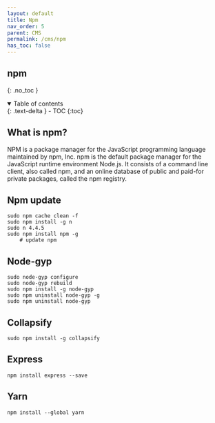 ```yaml
---
layout: default    
title: Npm
nav_order: 5
parent: CMS
permalink: /cms/npm
has_toc: false
---
```


## npm
{: .no_toc } 

<details open markdown="block">
  <summary>
    Table of contents
  </summary>
  {: .text-delta }
- TOC
{:toc}
</details>

## What is npm?

NPM is a package manager for the JavaScript programming language maintained by npm, Inc. npm is the default package manager for the JavaScript runtime environment Node.js. It consists of a command line client, also called npm, and an online database of public and paid-for private packages, called the npm registry.

## Npm update

```
sudo npm cache clean -f
sudo npm install -g n
sudo n 4.4.5
sudo npm install npm -g
    # update npm 
```

## Node-gyp

```
sudo node-gyp configure
sudo node-gyp rebuild
sudo npm install -g node-gyp
sudo npm uninstall node-gyp -g
sudo npm uninstall node-gyp
```

## Collapsify

```
sudo npm install -g collapsify
```

## Express

```
npm install express --save
```

## Yarn

```
npm install --global yarn
```